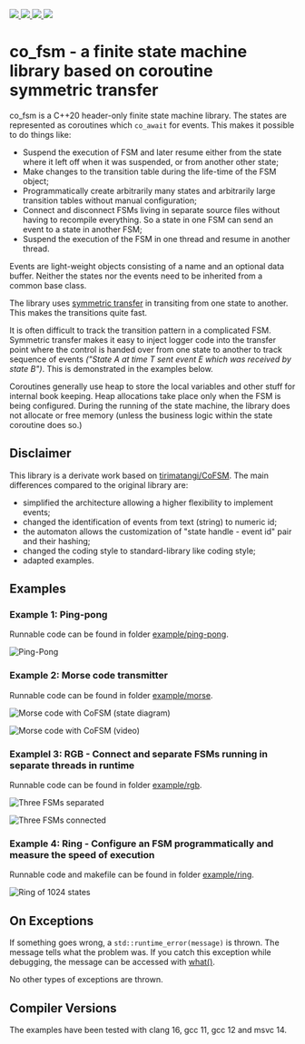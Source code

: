 
<p align="left">
    <a href="https://isocpp.org/">
        <img src="https://img.shields.io/badge/language-C%2B%2B20-blue.svg">
    </a>
    <a href="https://github.com/cflaviu/co_fsm/actions?query=workflow%3A%22Linux+Build%22">
        <img src="https://github.com/cflaviu/co_fsm/workflows/Linux%20Build/badge.svg">
    </a>
    <a href="https://github.com/cflaviu/co_fsm/actions?query=workflow%3A%22Windows+Build%22">
        <img src="https://github.com/cflaviu/co_fsm/workflows/Windows%20Build/badge.svg">
    </a>
    <a href="https://unlicense.org/">
        <img src="https://img.shields.io/github/license/cflaviu/co_fsm">
    </a>
</p>

# co_fsm - a finite state machine library based on coroutine symmetric transfer
co_fsm is a C++20 header-only finite state machine library.
The states are represented as coroutines which `co_await` for events.
This makes it possible to do things like:
- Suspend the execution of FSM and later resume either from the state where it left off when it was suspended, or from another other state;
- Make changes to the transition table during the life-time of the FSM object;
- Programmatically create arbitrarily many states and arbitrarily large transition tables without manual configuration;
- Connect and disconnect FSMs living in separate source files without having to recompile everything. So a state in one FSM can send an event to a state in another FSM;
- Suspend the execution of the FSM in one thread and resume in another thread.

Events are light-weight objects consisting of a name and an optional data buffer.
Neither the states nor the events need to be inherited from a common base class.

The library uses [symmetric transfer](https://lewissbaker.github.io/2020/05/11/understanding_symmetric_transfer)
in transiting from one state to another. This makes the transitions quite fast.

It is often difficult to track the transition pattern in a complicated FSM. Symmetric transfer makes it easy to inject logger code into the transfer point where the control is handed over from one state to another to track sequence of events _("State A at time T sent event E which was received by state B")_. This is demonstrated in the examples below.

Coroutines generally use heap to store the local variables and other stuff for internal book keeping. Heap allocations take place only when the FSM is being configured.
During the running of the state machine, the library does not allocate or free memory (unless the business logic within the state coroutine does so.)

## Disclaimer
This library is a derivate work based on [tirimatangi/CoFSM](https://github.com/tirimatangi/CoFSM).
The main differences compared to the original library are:
- simplified the architecture allowing a higher flexibility to implement events;
- changed the identification of events from text (string) to numeric id;
- the automaton allows the customization of "state handle - event id" pair and their hashing;
- changed the coding style to standard-library like coding style;
- adapted examples.

## Examples

### Example 1: Ping-pong

Runnable code can be found in folder [example/ping-pong](example/ping-pong).

![Ping-Pong](example/ping-pong/diagram.png)

### Example 2: Morse code transmitter

Runnable code can be found in folder [example/morse](example/morse).

![Morse code with CoFSM (state diagram)](example/morse/diagram.png)

![Morse code with CoFSM (video)](example/morse/recording.gif)

### Examplel 3: RGB - Connect and separate FSMs running in separate threads in runtime

Runnable code can be found in folder [example/rgb](example/rgb).

![Three FSMs separated](example/rgb/diagram/separated.png)

![Three FSMs connected](example/rgb/diagram/connected.png)

### Example 4: Ring - Configure an FSM programmatically and measure the speed of execution

Runnable code and makefile can be found in folder [example/ring](example/ring).

![Ring of 1024 states](example/ring/diagram.png)

## On Exceptions
If something goes wrong, a `std::runtime_error(message)` is thrown. The message tells what the problem was. If you catch this exception while debugging, the message can be accessed with [what()](https://en.cppreference.com/w/cpp/error/exception/what).

No other types of exceptions are thrown.

## Compiler Versions
The examples have been tested with clang 16, gcc 11, gcc 12 and msvc 14.
